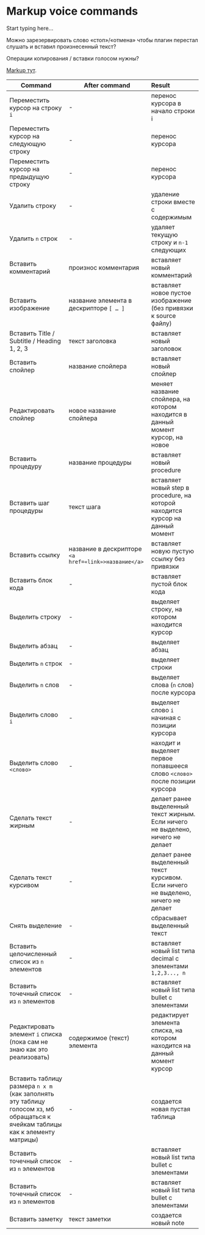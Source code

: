 # Markup voice commands

Start typing here...

Можно зарезервировать слово «стоп»/«отмена» чтобы плагин перестал слушать и вставил произнесенный текст?

Операции копирования / вставки голосом нужны?

<a href="https://plugins.jetbrains.com/plugin/20158-writerside/docs/markup-reference.html">Markup тут</a>.



| Command                                                                                                                         | After command                                        | Result                                                                            |
|---------------------------------------------------------------------------------------------------------------------------------|------------------------------------------------------|:----------------------------------------------------------------------------------|
| Переместить курсор на строку `i`                                                                                                | -                                                    | перенос курсора в начало строки i                                                 |
| Переместить курсор на следующую строку                                                                                          | -                                                    | перенос курсора                                                                   |
| Переместить курсор на предыдущую строку                                                                                         | -                                                    | перенос курсора                                                                   |
| Удалить строку                                                                                                                  | -                                                    | удаление строки вместе с содержимым                                               |
| Удалить `n` строк                                                                                                               | -                                                    | удаляет текущую строку и `n-1` следующих                                          |
| Вставить комментарий                                                                                                            | произнос комментария                                 | вставляет новый комментарий                                                       |
| Вставить изображение                                                                                                            | название элемента в дескрипторе `[ … ]`              | вставляет новое пустое изображение (без привязки к source файлу)                  |
| Вставить Title / Subtitle / Heading 1, 2, 3                                                                                     | текст заголовка                                      | вставляет новый заголовок                                                         |
| Вставить спойлер                                                                                                                | название спойлера                                    | вставляет новый спойлер                                                           |
| Редактировать спойлер                                                                                                           | новое название спойлера                              | меняет название спойлера, на котором находится в данный момент курсор, на новое   |
| Вставить процедуру                                                                                                              | название процедуры                                   | вставляет новый procedure                                                         |
| Вставить шаг процедуры                                                                                                          | текст шага                                           | вставляет новый step в procedure, на которой находится курсор на данный момент    |
| Вставить ссылку                                                                                                                 | название в дескрипторе `<a href=«link»>название</a>` | вставляет новую пустую ссылку без привязки                                        |
| Вставить блок кода                                                                                                              | -                                                    | вставляет пустой блок кода                                                        |
| Выделить строку                                                                                                                 | -                                                    | выделяет строку, на котором находится курсор                                      |
| Выделить абзац                                                                                                                  | -                                                    | выделяет абзац                                                                    |
| Выделить `n` строк                                                                                                              | -                                                    | выделяет строки                                                                   |
| Выделить `n` слов                                                                                                               | -                                                    | выделяет слова (`n` слов) после курсора                                           |
| Выделить слово `i`                                                                                                              | -                                                    | выделяет слово `i` начиная с позиции курсора                                      |
| Выделить слово `<слово>`                                                                                                        | -                                                    | находит и выделяет первое попавшееся слово `<слово>` после позиции курсора        |
| Сделать текст жирным                                                                                                            | -                                                    | делает ранее выделенный текст жирным. Если ничего не выделено, ничего не делает   |
| Сделать текст курсивом                                                                                                          | -                                                    | делает ранее выделенный текст курсивом. Если ничего не выделено, ничего не делает |
| Снять выделение                                                                                                                 | -                                                    | сбрасывает выделенный текст                                                       |
| Вставить целочисленный список из `n` элементов                                                                                  | -                                                    | вставляет новый list типа decimal с элементами `1,2,3..., n`                      |
| Вставить точечный список из `n` элементов                                                                                       | -                                                    | вставляет новый list типа bullet с элементами                                     |
| Редактировать элемент `i` списка (пока сам не знаю как это реализовать)                                                         | содержимое (текст) элемента                          | редактирует элемента списка, на котором находится на данный момент курсор         |
| Вставить таблицу размера `n x m` (как заполнять эту таблицу голосом хз, мб обращаться к ячейкам таблицы как к элементу матрицы) | -                                                    | создается новая пустая таблица                                                    |
| Вставить точечный список из `n` элементов                                                                                       | -                                                    | вставляет новый list типа bullet с элементами                                     |
| Вставить точечный список из `n` элементов                                                                                       | -                                                    | вставляет новый list типа bullet с элементами                                     |
| Вставить заметку                                                                                                                | текст заметки                                        | создается новый note                                                              |